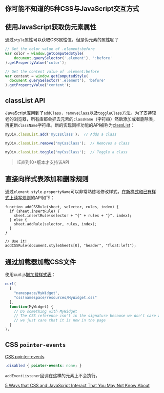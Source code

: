 你可能不知道的5种CSS与JavaScript交互方式
---

## 使用JavaScript获取伪元素属性

通过`style`属性可以获取CSS属性值，但是伪元素的属性呢？

```javascript
// Get the color value of .element:before
var color = window.getComputedStyle(
    document.querySelector('.element'), ':before'
).getPropertyValue('color');

// Get the content value of .element:before
var content = window.getComputedStyle(
  document.querySelector('.element'), 'before'
).getPropertyValue('content');
```

## classList API

JavaScript库用到了`addClass`，`removeClass`以及`toggleClass`方法。为了支持较老的浏览器，所有库都会抓去元素的`className`（字符串）然后添加或者删除类，再更新`className`字符串。新的实现同样功能的API被称为[classList](http://davidwalsh.name/classlist)：

```javascript
myDiv.classList.add('myCssClass');  // Adds a class

myDiv.classList.remove('myCssClass');  // Removes a class

myDiv.classList.toggle('myCssClass');  // Toggle a class
```

> IE直到10+版本才支持该API

## 直接向样式表添加和删除规则

通过`element.style.propertyName`可以非常熟练地修改样式，[在新样式和已有样式上读写规则](http://davidwalsh.name/add-rules-stylesheets)的API如下：

```
function addCSSRule(sheet, selector, rules, index) {
  if (sheet.insertRule) {
    sheet.insertRule(selector + "{" + rules + "}", index);
  } else {
    sheet.addRule(selector, rules, index);
  }
}

// Use it!
addCSSRule(document.styleSheets[0], "header", "float:left");
```

## 通过加载器加载CSS文件

使用curl.js[懒加载样式表](http://davidwalsh.name/curljs)：

```javascript
curl(
  [
    "namespace/MyWidget",
    "css!namespace/resources/MyWidget.css"
  ],
  function(MyWidget) {
    // Do something with MyWidget
    // The CSS reference isn't in the signature because we don't care about it;
    // we just care that it is now in the page
  }
);
```

## CSS `pointer-events`

[CSS pointer-events](http://davidwalsh.name/pointer-events)

```css
.disabled { pointer-events: none; }
```

`addEventListener`回调在这样的元素上不会执行。

[5 Ways that CSS and JavaScript Interact That You May Not Know About](http://davidwalsh.name/ways-css-javascript-interact)
